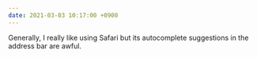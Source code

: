 ```yaml
---
date: 2021-03-03 10:17:00 +0900
---
```


Generally, I really like using Safari but its autocomplete suggestions in the address bar are awful.
